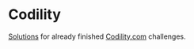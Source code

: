 # Codility

[Solutions](https://github.com/mazurkin/codility/tree/master/src/main/java/com/codility/challenge) for
already finished [Codility.com](https://codility.com/programmers/challenges/) challenges.


